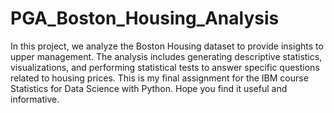 # PGA_Boston_Housing_Analysis
In this project, we analyze the Boston Housing dataset to provide insights to upper management. 
The analysis includes generating descriptive statistics, visualizations, and performing statistical tests to answer specific questions related to housing prices. 
This is my final assignment for the IBM course Statistics for Data Science with Python.
Hope you find it useful and informative.
